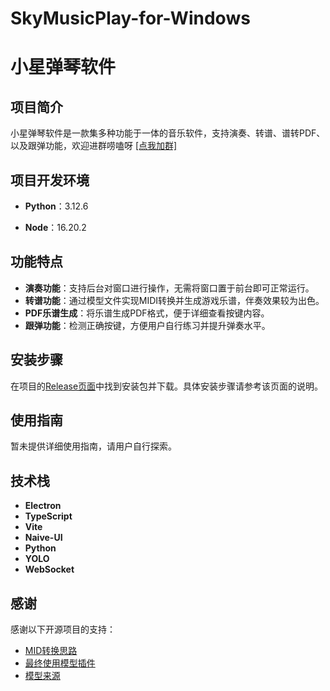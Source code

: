 ﻿# SkyMusicPlay-for-Windows

# 小星弹琴软件

## 项目简介

小星弹琴软件是一款集多种功能于一体的音乐软件，支持演奏、转谱、谱转PDF、以及跟弹功能，欢迎进群唠嗑呀    [[点我加群]](https://qm.qq.com/q/45VZu0b5Xq)

## 项目开发环境

- **Python**：3.12.6
  
- **Node**：16.20.2
  

## 功能特点

- **演奏功能**：支持后台对窗口进行操作，无需将窗口置于前台即可正常运行。
- **转谱功能**：通过模型文件实现MIDI转换并生成游戏乐谱，伴奏效果较为出色。
- **PDF乐谱生成**：将乐谱生成PDF格式，便于详细查看按键内容。
- **跟弹功能**：检测正确按键，方便用户自行练习并提升弹奏水平。

## 安装步骤

在项目的[Release页面](https://github.com/windhide/SkyMusicPlay-for-Windows/releases)中找到安装包并下载。具体安装步骤请参考该页面的说明。

## 使用指南

暂未提供详细使用指南，请用户自行探索。

## 技术栈

- **Electron**
- **TypeScript**
- **Vite**
- **Naive-UI**
- **Python**
- **YOLO**
- **WebSocket**

## 感谢

感谢以下开源项目的支持：

- [MID转换思路](https://github.com/azuwis/pianotrans)
- [最终使用模型插件](https://github.com/qiuqiangkong/piano_transcription_inference)
- [模型来源](https://github.com/bytedance/piano_transcription)
